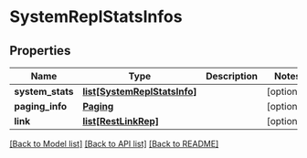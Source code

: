 # SystemReplStatsInfos

## Properties
Name | Type | Description | Notes
------------ | ------------- | ------------- | -------------
**system_stats** | [**list[SystemReplStatsInfo]**](SystemReplStatsInfo.md) |  | [optional] 
**paging_info** | [**Paging**](Paging.md) |  | [optional] 
**link** | [**list[RestLinkRep]**](RestLinkRep.md) |  | [optional] 

[[Back to Model list]](../README.md#documentation-for-models) [[Back to API list]](../README.md#documentation-for-api-endpoints) [[Back to README]](../README.md)


